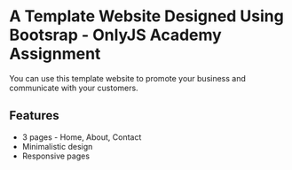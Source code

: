 # A Template Website Designed Using Bootsrap - OnlyJS Academy Assignment
You can use this template website to promote your business and communicate with your customers.
## Features
* 3 pages - 
  Home, About, Contact
* Minimalistic design
* Responsive pages


